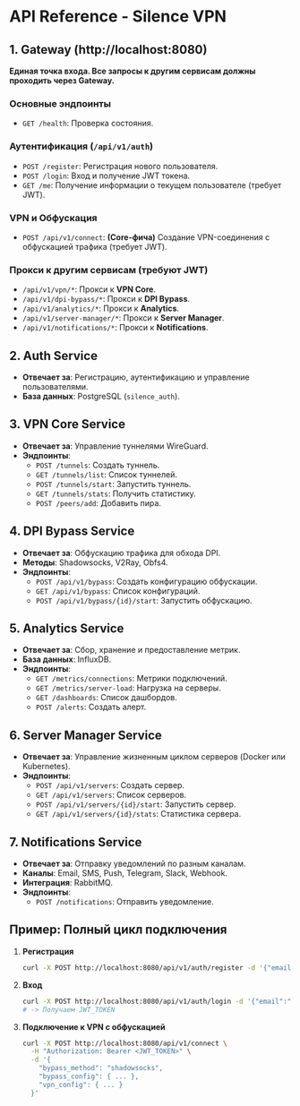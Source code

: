 # API Reference - Silence VPN

## 1. Gateway (http://localhost:8080)

**Единая точка входа. Все запросы к другим сервисам должны проходить через Gateway.**

### Основные эндпоинты

- `GET /health`: Проверка состояния.

### Аутентификация (`/api/v1/auth`)
- `POST /register`: Регистрация нового пользователя.
- `POST /login`: Вход и получение JWT токена.
- `GET /me`: Получение информации о текущем пользователе (требует JWT).

### VPN и Обфускация
- `POST /api/v1/connect`: **(Core-фича)** Создание VPN-соединения с обфускацией трафика (требует JWT).

### Прокси к другим сервисам (требуют JWT)
- `/api/v1/vpn/*`: Прокси к **VPN Core**.
- `/api/v1/dpi-bypass/*`: Прокси к **DPI Bypass**.
- `/api/v1/analytics/*`: Прокси к **Analytics**.
- `/api/v1/server-manager/*`: Прокси к **Server Manager**.
- `/api/v1/notifications/*`: Прокси к **Notifications**.

## 2. Auth Service

- **Отвечает за**: Регистрацию, аутентификацию и управление пользователями.
- **База данных**: PostgreSQL (`silence_auth`).

## 3. VPN Core Service

- **Отвечает за**: Управление туннелями WireGuard.
- **Эндпоинты**:
    - `POST /tunnels`: Создать туннель.
    - `GET /tunnels/list`: Список туннелей.
    - `POST /tunnels/start`: Запустить туннель.
    - `GET /tunnels/stats`: Получить статистику.
    - `POST /peers/add`: Добавить пира.

## 4. DPI Bypass Service

- **Отвечает за**: Обфускацию трафика для обхода DPI.
- **Методы**: Shadowsocks, V2Ray, Obfs4.
- **Эндпоинты**:
    - `POST /api/v1/bypass`: Создать конфигурацию обфускации.
    - `GET /api/v1/bypass`: Список конфигураций.
    - `POST /api/v1/bypass/{id}/start`: Запустить обфускацию.

## 5. Analytics Service

- **Отвечает за**: Сбор, хранение и предоставление метрик.
- **База данных**: InfluxDB.
- **Эндпоинты**:
    - `GET /metrics/connections`: Метрики подключений.
    - `GET /metrics/server-load`: Нагрузка на серверы.
    - `GET /dashboards`: Список дашбордов.
    - `POST /alerts`: Создать алерт.

## 6. Server Manager Service

- **Отвечает за**: Управление жизненным циклом серверов (Docker или Kubernetes).
- **Эндпоинты**:
    - `POST /api/v1/servers`: Создать сервер.
    - `GET /api/v1/servers`: Список серверов.
    - `POST /api/v1/servers/{id}/start`: Запустить сервер.
    - `GET /api/v1/servers/{id}/stats`: Статистика сервера.

## 7. Notifications Service

- **Отвечает за**: Отправку уведомлений по разным каналам.
- **Каналы**: Email, SMS, Push, Telegram, Slack, Webhook.
- **Интеграция**: RabbitMQ.
- **Эндпоинты**:
    - `POST /notifications`: Отправить уведомление.

## Пример: Полный цикл подключения

1.  **Регистрация**
    ```bash
    curl -X POST http://localhost:8080/api/v1/auth/register -d '{"email":"user@test.com","password":"pass"}'
    ```
2.  **Вход**
    ```bash
    curl -X POST http://localhost:8080/api/v1/auth/login -d '{"email":"user@test.com","password":"pass"}'
    # -> Получаем JWT_TOKEN
    ```
3.  **Подключение к VPN с обфускацией**
    ```bash
    curl -X POST http://localhost:8080/api/v1/connect \
      -H "Authorization: Bearer <JWT_TOKEN>" \
      -d '{
        "bypass_method": "shadowsocks",
        "bypass_config": { ... },
        "vpn_config": { ... }
      }'
    ```
